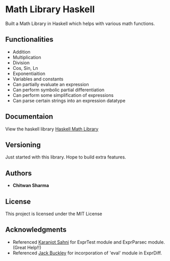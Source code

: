 # Math Library Haskell

Built a Math Library in Haskell which helps with various math functions.

## Functionalities
* Addition
* Multiplication
* Division
* Cos, Sin, Ln
* Exponentiaition
* Variables and constants
* Can partially evaluate an expression
* Can perform symbolic partial differentiation
* Can perform some simplification of expressions
* Can parse certain strings into an expression datatype

## Documentaion

View the haskell library [Haskell Math Library](http://ugweb.cas.mcmaster.ca/~sharmc6/docs/)

## Versioning

Just started with this library. Hope to build extra features.

## Authors

* **Chitwan Sharma** 

## License

This project is licensed under the MIT License

## Acknowledgments

* Referenced [Karanjot Sahni](https://github.com/sahnik1/CS1XA3/tree/master/Assign3) for ExprTest module and ExprParsec module. 
(Great Help!!)
* Referenced [Jack Buckley](https://github.com/bucklj4/CS1XA3/tree/master/Assign3) for incorporation of 'eval' module in ExprDiff.

